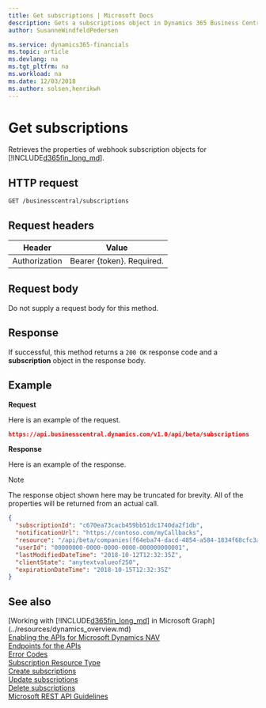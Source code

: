 ```yaml
---
title: Get subscriptions | Microsoft Docs
description: Gets a subscriptions object in Dynamics 365 Business Central.
author: SusanneWindfeldPedersen

ms.service: dynamics365-financials
ms.topic: article
ms.devlang: na
ms.tgt_pltfrm: na
ms.workload: na
ms.date: 12/03/2018
ms.author: solsen,henrikwh
---
```


# Get subscriptions
Retrieves the properties of webhook subscription objects for [!INCLUDE[d365fin_long_md](../../includes/d365fin_long_md.md)].

## HTTP request
```
GET /businesscentral/subscriptions
```

## Request headers
|Header|Value|
|------|-----|
|Authorization  |Bearer {token}. Required. |

## Request body
Do not supply a request body for this method.

## Response
If successful, this method returns a `200 OK` response code and a **subscription** object in the response body.

## Example

**Request**

Here is an example of the request.
```json
https://api.businesscentral.dynamics.com/v1.0/api/beta/subscriptions 
```

**Response**

Here is an example of the response. 

> [!NOTE]  
> The response object shown here may be truncated for brevity. All of the properties will be returned from an actual call.

```json
{
  "subscriptionId": "c670ea73cacb459bb51dc1740da2f1db",
  "notificationUrl": "https://contoso.com/myCallbacks",
  "resource": "/api/beta/companies(f64eba74-dacd-4854-a584-1834f68cfc3a)/customers",
  "userId": "00000000-0000-0000-0000-000000000001",
  "lastModifiedDateTime": "2018-10-12T12:32:35Z",
  "clientState": "anytextvalueof250",
  "expirationDateTime": "2018-10-15T12:32:35Z"
}
```


## See also
[Working with [!INCLUDE[d365fin_long_md](../../includes/d365fin_long_md.md)] in Microsoft Graph](../resources/dynamics_overview.md)  
[Enabling the APIs for Microsoft Dynamics NAV](../../enabling-apis-for-dynamics-nav.md)  
[Endpoints for the APIs](../../endpoints-apis-for-dynamics.md)  
[Error Codes](../dynamics_error_codes.md)  
[Subscription Resource Type](../resources/dynamics_subscription.md)  
[Create subscriptions](dynamics_subscription_create.md)  
[Update subscriptions](dynamics_subscription_update.md)  
[Delete subscriptions](dynamics_subscription_delete.md)  
[Microsoft REST API Guidelines](https://github.com/Microsoft/api-guidelines/blob/vNext/Guidelines.md#15-push-notifications-via-webhooks)